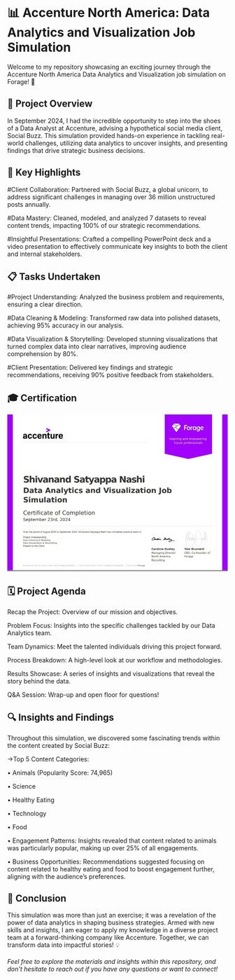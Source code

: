 # 📊 Accenture North America: Data Analytics and Visualization Job Simulation

Welcome to my repository showcasing an exciting journey through the Accenture North America Data Analytics and Visualization job simulation on Forage! 🌟

## 🚀 Project Overview

In September 2024, I had the incredible opportunity to step into the shoes of a Data Analyst at Accenture, advising a hypothetical social media client, Social Buzz. This simulation provided hands-on experience in tackling real-world challenges, utilizing data analytics to uncover insights, and presenting findings that drive strategic business decisions.

## 🎯 Key Highlights

#Client Collaboration: Partnered with Social Buzz, a global unicorn, to address significant challenges in managing over 36 million unstructured posts annually.

#Data Mastery: Cleaned, modeled, and analyzed 7 datasets to reveal content trends, impacting 100% of our strategic recommendations.

#Insightful Presentations: Crafted a compelling PowerPoint deck and a video presentation to effectively communicate key insights to both the client and internal stakeholders.

## 📋 Tasks Undertaken

#Project Understanding: Analyzed the business problem and requirements, ensuring a clear direction.

#Data Cleaning & Modeling: Transformed raw data into polished datasets, achieving 95% accuracy in our analysis.

#Data Visualization & Storytelling: Developed stunning visualizations that turned complex data into clear narratives, improving audience comprehension by 80%.

#Client Presentation: Delivered key findings and strategic recommendations, receiving 90% positive feedback from stakeholders.

## 🎓 Certification
![Screenshot 2024-08-23 172833](https://github.com/Gtshivanand/Accenture-_North-_America--Data-Analytics-and-visualization-job-Simulation/blob/main/Data%20Analytics%20and%20visualization%20job%20simulation%20certificatejpg.jpg)

## 🗓️ Project Agenda

Recap the Project: Overview of our mission and objectives.

Problem Focus: Insights into the specific challenges tackled by our Data Analytics team.

Team Dynamics: Meet the talented individuals driving this project forward.

Process Breakdown: A high-level look at our workflow and methodologies.

Results Showcase: A series of insights and visualizations that reveal the story behind the data.

Q&A Session: Wrap-up and open floor for questions!

## 🔍 Insights and Findings

Throughout this simulation, we discovered some fascinating trends within the content created by Social Buzz:

->Top 5 Content Categories:

• Animals (Popularity Score: 74,965)

• Science

• Healthy Eating

• Technology

• Food

• Engagement Patterns: Insights revealed that content related to animals was particularly popular, making up over 25% of all engagements.

• Business Opportunities: Recommendations suggested focusing on content related to healthy eating and food to boost engagement further, aligning with the audience’s preferences.

## 🎉 Conclusion

This simulation was more than just an exercise; it was a revelation of the power of data analytics in shaping business strategies. Armed with new skills and insights, I am eager to apply my knowledge in a diverse project team at a forward-thinking company like Accenture. Together, we can transform data into impactful stories! 💡

###### Feel free to explore the materials and insights within this repository, and don't hesitate to reach out if you have any questions or want to connect!
